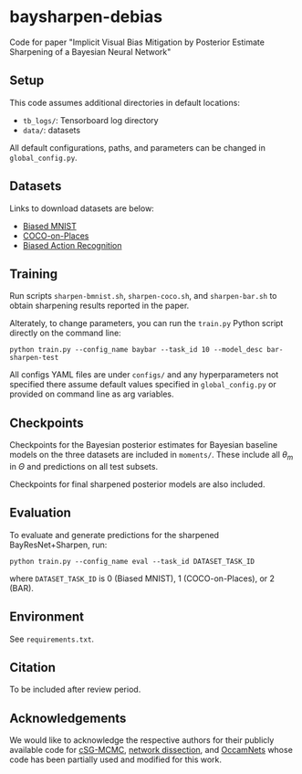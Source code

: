 # baysharpen-debias

Code for paper "Implicit Visual Bias Mitigation by Posterior Estimate Sharpening of a Bayesian Neural Network"

## Setup

This code assumes additional directories in default locations:
- ```tb_logs/```: Tensorboard log directory
- ```data/```: datasets

All default configurations, paths, and parameters can be changed in ```global_config.py```.

## Datasets

Links to download datasets are below:

+ [Biased MNIST](https://github.com/erobic/occam-nets-v1)
+ [COCO-on-Places](https://github.com/Faruk-Ahmed/predictive_group_invariance)
+ [Biased Action Recognition](https://github.com/alinlab/BAR)

## Training

Run scripts ```sharpen-bmnist.sh```, ```sharpen-coco.sh```, and ```sharpen-bar.sh``` to obtain sharpening results reported in the paper.

Alterately, to change parameters, you can run the ```train.py``` Python script directly on the command line:

```python train.py --config_name baybar --task_id 10 --model_desc bar-sharpen-test```

All configs YAML files are under ```configs/``` and any hyperparameters not specified there assume default values specified in ```global_config.py``` or provided on command line as arg variables.

## Checkpoints

Checkpoints for the Bayesian posterior estimates for Bayesian baseline models on the three datasets are included in ```moments/```. These include all $\theta_m$ in $\Theta$ and predictions on all test subsets.

Checkpoints for final sharpened posterior models are also included.

## Evaluation

To evaluate and generate predictions for the sharpened BayResNet+Sharpen, run:

```python train.py --config_name eval --task_id DATASET_TASK_ID```

where ```DATASET_TASK_ID``` is 0 (Biased MNIST), 1 (COCO-on-Places), or 2 (BAR).

## Environment

See ```requirements.txt```.

## Citation

To be included after review period.

## Acknowledgements

We would like to acknowledge the respective authors for their publicly available code for [cSG-MCMC](https://github.com/ruqizhang/csgmcmc), [network dissection](https://github.com/davidbau/dissect), and [OccamNets](https://github.com/erobic/occam-nets-v1) whose code has been partially used and modified for this work.
